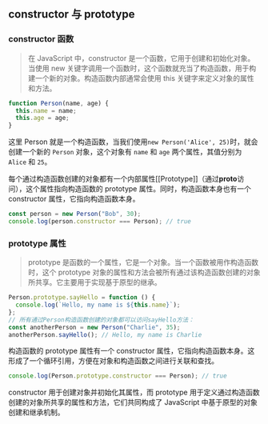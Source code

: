 ## constructor 与 prototype

### constructor 函数

> 在 JavaScript 中，constructor 是一个函数，它用于创建和初始化对象。当使用 new 关键字调用一个函数时，这个函数就充当了构造函数，用于构建一个新的对象。构造函数内部通常会使用 this 关键字来定义对象的属性和方法。

```js
function Person(name, age) {
  this.name = name;
  this.age = age;
}
```

这里 Person 就是一个构造函数，当我们使用`new Person('Alice', 25)`时，就会创建一个新的 `Person` 对象，这个对象有 `name` 和 `age` 两个属性，其值分别为 `Alice` 和 `25`。

每个通过构造函数创建的对象都有一个内部属性[[Prototype]]（通过**proto**访问），这个属性指向构造函数的 prototype 属性。同时，构造函数本身也有一个 constructor 属性，它指向构造函数本身。

```js
const person = new Person("Bob", 30);
console.log(person.constructor === Person); // true
```

### prototype 属性

> prototype 是函数的一个属性，它是一个对象。当一个函数被用作构造函数时，这个 prototype 对象的属性和方法会被所有通过该构造函数创建的对象所共享。它主要用于实现基于原型的继承。

```js
Person.prototype.sayHello = function () {
  console.log(`Hello, my name is ${this.name}`);
};
// 所有通过Person构造函数创建的对象都可以访问sayHello方法：
const anotherPerson = new Person("Charlie", 35);
anotherPerson.sayHello(); // Hello, my name is Charlie
```

构造函数的 prototype 属性有一个 constructor 属性，它指向构造函数本身。这形成了一个循环引用，方便在对象和构造函数之间进行关联和查找。

```js
console.log(Person.prototype.constructor === Person); // true
```

constructor 用于创建对象并初始化其属性，而 prototype 用于定义通过构造函数创建的对象所共享的属性和方法，它们共同构成了 JavaScript 中基于原型的对象创建和继承机制。
